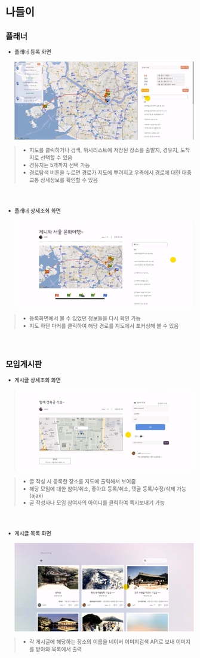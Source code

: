 # 나들이 

## 플래너
- 플래너 등록 화면<br><br>
![addPlannerView.jsp](./readme-image/addPlannerView.jpg)
> - 지도를 클릭하거나 검색, 위시리스트에 저장된 장소를 출발지, 경유지, 도착지로 선택할 수 있음
> - 경유지는 5개까지 선택 가능
> - 경로탐색 버튼을 누르면 경로가 지도에 뿌려지고 우측에서 경로에 대한 대중교통 상세정보를 확인할 수 있음

<br><br>
- 플래너 상세조회 화면<br><br>
![getPlanner.jsp](./readme-image/getPlanner.jpg)
> - 등록화면에서 볼 수 있었던 정보들을 다시 확인 가능 
> - 지도 하단 마커를 클릭하여 해당 경로를 지도에서 포커싱해 볼 수 있음

<br><br>
## 모임게시판
- 게시글 상세조회 화면<br><br>
![getGroup.jsp](./readme-image/getGroup.jpg)
> - 글 작성 시 등록한 장소를 지도에 출력해서 보여줌
> - 해당 모임에 대한 참여/취소, 좋아요 등록/취소, 댓글 등록/수정/삭제 가능(ajax)
> - 글 작성자나 모임 참여자의 아이디를 클릭하여 쪽지보내기 가능

<br><br>
- 게시글 목록 화면<br><br>
![listGroup.jsp](./readme-image/listGroup.jpg)
> - 각 게시글에 해당하는 장소의 이름을 네이버 이미지검색 API로 보내 이미지를 받아와 목록에서 출력 
